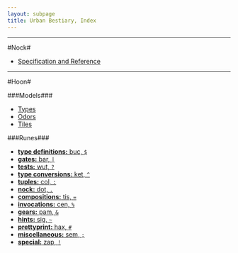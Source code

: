 ```yaml
---
layout: subpage
title: Urban Bestiary, Index
---
```


---

#Nock#

+ [Specification and Reference](/bestiary/nock/)

---

#Hoon#

###Models###

+ [Types](/bestiary/hoon/type/)
+ [Odors](/bestiary/hoon/odor/)
+ [Tiles](/bestiary/hoon/tile/)

###Runes###

+ [**type definitions:** buc, `$`](/bestiary/hoon/rune/buc/)
+ [**gates:** bar, `|`](/bestiary/hoon/rune/bar/)
+ [**tests:** wut, `?`](/bestiary/hoon/rune/wut/)
+ [**type conversions:** ket, `^`](/bestiary/hoon/rune/ket/)
+ [**tuples:** col, `:`](/bestiary/hoon/rune/col/)
+ [**nock:** dot, `.`](/bestiary/hoon/rune/dot/)
+ [**compositions:** tis, `=`](/bestiary/hoon/rune/tis/)
+ [**invocations:** cen, `%`](/bestiary/hoon/rune/cen/)
+ [**gears:** pam, `&`](/bestiary/hoon/rune/pam/)
+ [**hints:** sig, `~`](/bestiary/hoon/rune/sig/)
+ [**prettyprint:** hax, `#`](/bestiary/hoon/rune/hax/)
+ [**miscellaneous:** sem, `;`](/bestiary/hoon/rune/sem/)
+ [**special:** zap,  `!`](/bestiary/hoon/rune/zap/)



